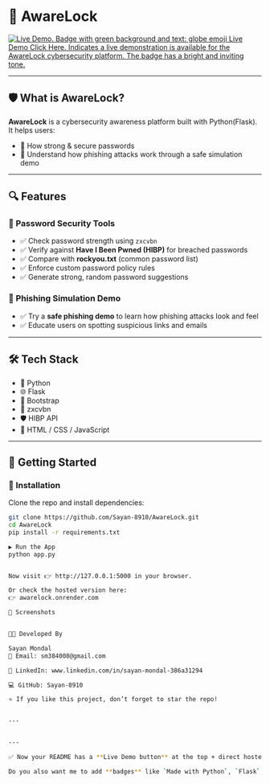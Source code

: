 # 🔐 AwareLock

[![Live Demo. Badge with green background and text: globe emoji Live Demo Click Here. Indicates a live demonstration is available for the AwareLock cybersecurity platform. The badge has a bright and inviting tone.](https://img.shields.io/badge/🌍%20Live%20Demo-Click%20Here-brightgreen?style=for-the-badge)](https://awarelock.onrender.com)

---

## 🛡️ What is AwareLock?

**AwareLock** is a cybersecurity awareness platform built with Python(Flask). It helps users:

- 🔐 How strong & secure passwords
- 🧠 Understand how phishing attacks work through a safe simulation demo

---

## 🔍 Features

### 🔑 Password Security Tools
- ✅ Check password strength using `zxcvbn`
- ✅ Verify against **Have I Been Pwned (HIBP)** for breached passwords
- ✅ Compare with **rockyou.txt** (common password list)
- ✅ Enforce custom password policy rules
- ✅ Generate strong, random password suggestions

### 🎣 Phishing Simulation Demo
- ✅ Try a **safe phishing demo** to learn how phishing attacks look and feel
- ✅ Educate users on spotting suspicious links and emails

---

## 🛠️ Tech Stack

- 🐍 Python  
- 🌐 Flask  
- 🎨 Bootstrap  
- 🔑 zxcvbn  
- 🛡️ HIBP API  
- 📄 HTML / CSS / JavaScript  

---

## 🚀 Getting Started

### 🔧 Installation

Clone the repo and install dependencies:

```bash
git clone https://github.com/Sayan-8910/AwareLock.git
cd AwareLock
pip install -r requirements.txt

▶️ Run the App
python app.py


Now visit 👉 http://127.0.0.1:5000 in your browser.

Or check the hosted version here:
👉 awarelock.onrender.com

📸 Screenshots


👨‍💻 Developed By

Sayan Mondal
📧 Email: sm384008@gmail.com

🔗 LinkedIn: www.linkedin.com/in/sayan-mondal-386a31294

💻 GitHub: Sayan-8910

⭐ If you like this project, don’t forget to star the repo!


---


---

✅ Now your README has a **Live Demo button** at the top + direct hosted link inside 🚀.  

Do you also want me to add **badges** like `Made with Python`, `Flask`, and `Deployed on Render` at the top for extra attractiveness?
